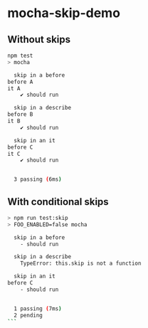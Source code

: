 # mocha-skip-demo

## Without skips

```bash
npm test
> mocha

  skip in a before
before A
it A
    ✔ should run

  skip in a describe
before B
it B
    ✔ should run

  skip in an it
before C
it C
    ✔ should run


  3 passing (6ms)
```

## With conditional skips

````bash
> npm run test:skip
> FOO_ENABLED=false mocha

  skip in a before
    - should run

  skip in a describe
    TypeError: this.skip is not a function

  skip in an it
before C
    - should run


  1 passing (7ms)
  2 pending
```
